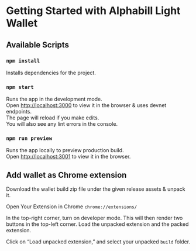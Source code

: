 # Getting Started with Alphabill Light Wallet

## Available Scripts

### `npm install`

Installs dependencies for the project.

### `npm start`

Runs the app in the development mode.\
Open [http://localhost:3000](http://localhost:3000) to view it in the browser & uses devnet endpoints.\
The page will reload if you make edits.\
You will also see any lint errors in the console.

### `npm run preview`

Runs the app locally to preview production build.\
Open [http://localhost:3001](http://localhost:3001) to view it in the browser.

## Add wallet as Chrome extension

Download the wallet build zip file under the given release assets & unpack it.

Open Your Extension in Chrome `chrome://extensions/`

In the top-right corner, turn on developer mode. This will then render two buttons in the top-left corner. Load the unpacked extension and the packed extension.

Click on “Load unpacked extension,” and select your unpacked `build` folder.
